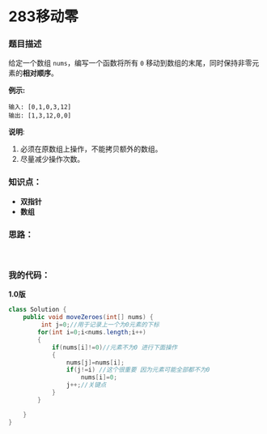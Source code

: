 # 283移动零

### 题目描述

 给定一个数组 `nums`，编写一个函数将所有 `0` 移动到数组的末尾，同时保持非零元素的**相对顺序**。 

**例示:**  

```
输入: [0,1,0,3,12]
输出: [1,3,12,0,0]
```

**说明**:

1. 必须在原数组上操作，不能拷贝额外的数组。
2. 尽量减少操作次数。

### 知识点：

- **双指针**
- **数组**

### 思路：

​	

### 我的代码：

**1.0版**

```java
class Solution {
    public void moveZeroes(int[] nums) {
         int j=0;//用于记录上一个为0元素的下标
        for(int i=0;i<nums.length;i++)
        {
            if(nums[i]!=0)//元素不为0 进行下面操作
            {
                nums[j]=nums[i];
                if(j!=i) //这个很重要 因为元素可能全部都不为0
                    nums[i]=0;
                j++;//关键点
            }
        }

    }
}
```



